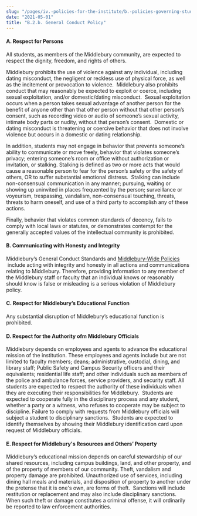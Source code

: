 ```yaml
---
slug: "/pages/iv.-policies-for-the-institute/b.-policies-governing-student-conduct-and-student-organizations/b.-conduct/b.2.a.general-conduct-policy"
date: "2021-05-01"
title: "B.2.b. General Conduct Policy"
---
```


#### **A. Respect for Persons**

All students, as members of the Middlebury community, are expected to respect the dignity, freedom, and rights of others.  

Middlebury prohibits the use of violence against any individual, including dating misconduct, the negligent or reckless use of physical force, as well as the incitement or provocation to violence.  Middlebury also prohibits conduct that may reasonably be expected to exploit or coerce, including sexual exploitation, and/or domestic/dating misconduct.  Sexual exploitation occurs when a person takes sexual advantage of another person for the benefit of anyone other than that other person without that other person’s consent, such as recording video or audio of someone’s sexual activity, intimate body parts or nudity, without that person’s consent.  Domestic or dating misconduct is threatening or coercive behavior that does not involve violence but occurs in a domestic or dating relationship. 

In addition, students may not engage in behavior that prevents someone’s ability to communicate or move freely, behavior that violates someone’s privacy; entering someone’s room or office without authorization or invitation, or stalking. Stalking is defined as two or more acts that would cause a reasonable person to fear for the person’s safety or the safety of others, OR to suffer substantial emotional distress.  Stalking can include non-consensual communication in any manner; pursuing, waiting or showing up uninvited in places frequented by the person; surveillance or voyeurism, trespassing, vandalism, non-consensual touching, threats, threats to harm oneself, and use of a third party to accomplish any of these actions.  

Finally, behavior that violates common standards of decency, fails to comply with local laws or statutes, or demonstrates contempt for the generally accepted values of the intellectual community is prohibited.

#### **B. Communicating with Honesty and Integrity**

Middlebury’s General Conduct Standards and [Middlebury-Wide Policies](/about/handbook/policies-for-all)  include acting with integrity and honesty in all actions and communications relating to Middlebury. Therefore, providing information to any member of the Middlebury staff or faculty that an individual knows or reasonably should know is false or misleading is a serious violation of Middlebury policy.

#### **C. Respect for Middlebury’s Educational Function**

Any substantial disruption of Middlebury’s educational function is prohibited.

#### **D. Respect for the Authority ofm Middlebury Officials** 

Middlebury depends on employees and agents to advance the educational mission of the institution. These employees and agents include but are not limited to faculty members; deans; administrative, custodial, dining, and library staff; Public Safety and Campus Security officers and their equivalents; residential life staff; and other individuals such as members of the police and ambulance forces, service providers, and security staff. All students are expected to respect the authority of these individuals when they are executing their responsibilities for Middlebury.  Students are expected to cooperate fully in the disciplinary process and any student, whether a party or a witness, who refuses to cooperate may be subject to discipline. Failure to comply with requests from Middlebury officials will subject a student to disciplinary sanctions.  Students are expected to identify themselves by showing their Middlebury identification card upon request of Middlebury officials.

#### **E. Respect for Middlebury's Resources and Others’ Property**

Middlebury’s educational mission depends on careful stewardship of our shared resources, including campus buildings, land, and other property, and of the property of members of our community. Theft, vandalism and property damage are prohibited. Unauthorized use of services, including dining hall meals and materials, and disposition of property to another under the pretense that it is one's own, are forms of theft.  Sanctions will include restitution or replacement and may also include disciplinary sanctions. When such theft or damage constitutes a criminal offense, it will ordinarily be reported to law enforcement authorities.